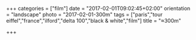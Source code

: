+++
categories = ["film"]
date = "2017-02-01T09:02:45+02:00"
orientation = "landscape"
photo = "2017-02-01-300m"
tags = ["paris","tour eiffel","france","ilford","delta 100","black & white","film"]
title = "≈300m"

+++
